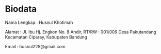 # Biodata

<p>Nama Lengkap : Husnul Khotimah</p>
<p>Alamat : Jl. Ibu Hj. Engkon No. 8 Andir, RT/RW : 001/006 Desa Pakutandang Kecamatan Ciparay, Kabupaten Bandung</p>
<p>Email : husnul228@gmail.com</p>